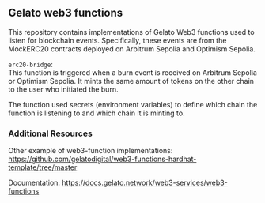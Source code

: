 ## Gelato web3 functions

This repository contains implementations of Gelato Web3 functions used to listen for blockchain events. Specifically, these events are from the MockERC20 contracts deployed on Arbitrum Sepolia and Optimism Sepolia.

`erc20-bridge`:\
This function is triggered when a burn event is received on Arbitrum Sepolia or Optimism Sepolia. It mints the same amount of tokens on the other chain to the user who initiated the burn.

The function used secrets (environment variables) to define which chain the function is listening to and which chain it is minting to.

### Additional Resources

Other example of web3-function implementations: https://github.com/gelatodigital/web3-functions-hardhat-template/tree/master

Documentation: https://docs.gelato.network/web3-services/web3-functions
